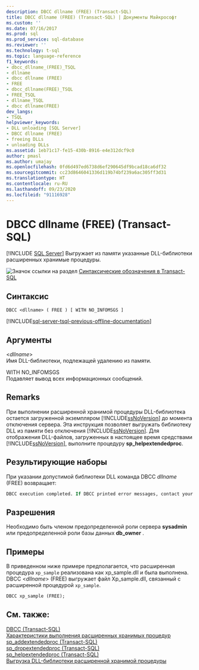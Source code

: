 ```yaml
---
description: DBCC dllname (FREE) (Transact-SQL)
title: DBCC dllname (FREE) (Transact-SQL) | Документы Майкрософт
ms.custom: ''
ms.date: 07/16/2017
ms.prod: sql
ms.prod_service: sql-database
ms.reviewer: ''
ms.technology: t-sql
ms.topic: language-reference
f1_keywords:
- dbcc_dllname_(FREE)_TSQL
- dllname
- dbcc dllname (FREE)
- FREE
- dbcc_dllname(FREE)_TSQL
- FREE_TSQL
- dllname_TSQL
- dbcc dllname(FREE)
dev_langs:
- TSQL
helpviewer_keywords:
- DLL unloading [SQL Server]
- DBCC dllname (FREE)
- freeing DLLs
- unloading DLLs
ms.assetid: 1eb71c17-fe15-430b-8916-e4e312dcf9c0
author: pmasl
ms.author: umajay
ms.openlocfilehash: 0fd6d497ed6738d6ef290645df9bcad18ca6df32
ms.sourcegitcommit: cc23d8646041336d119b74bf239a6ac305ff3d31
ms.translationtype: HT
ms.contentlocale: ru-RU
ms.lasthandoff: 09/23/2020
ms.locfileid: "91116928"
---
```

# <a name="dbcc-dllname-free-transact-sql"></a>DBCC dllname (FREE) (Transact-SQL)
[!INCLUDE [SQL Server](../../includes/applies-to-version/sqlserver.md)]
Выгружает из памяти указанные DLL-библиотеки расширенных хранимые процедуры.
  
![Значок ссылки на раздел](../../database-engine/configure-windows/media/topic-link.gif "Значок ссылки на раздел") [Синтаксические обозначения в Transact-SQL](../../t-sql/language-elements/transact-sql-syntax-conventions-transact-sql.md)
  
## <a name="syntax"></a>Синтаксис  
```syntaxsql
DBCC <dllname> ( FREE ) [ WITH NO_INFOMSGS ]  
```  
  
[!INCLUDE[sql-server-tsql-previous-offline-documentation](../../includes/sql-server-tsql-previous-offline-documentation.md)]

## <a name="arguments"></a>Аргументы
 \<*dllname*>  
 Имя DLL-библиотеки, подлежащей удалению из памяти.  
  
 WITH NO_INFOMSGS  
 Подавляет вывод всех информационных сообщений.  
  
## <a name="remarks"></a>Remarks
При выполнении расширенной хранимой процедуры DLL-библиотека остается загруженной экземпляром [!INCLUDE[ssNoVersion](../../includes/ssnoversion-md.md)] до момента отключения сервера. Эта инструкция позволяет выгружать библиотеку DLL из памяти без отключения [!INCLUDE[ssNoVersion](../../includes/ssnoversion-md.md)]. Для отображения DLL-файлов, загруженных в настоящее время средствами [!INCLUDE[ssNoVersion](../../includes/ssnoversion-md.md)], выполните процедуру **sp_helpextendedproc**.
  
## <a name="result-sets"></a>Результирующие наборы  
При указании допустимой библиотеки DLL команда DBCC *dllname* (FREE) возвращает:
  
```sql
DBCC execution completed. If DBCC printed error messages, contact your system administrator.  
```  
  
## <a name="permissions"></a>Разрешения  
Необходимо быть членом предопределенной роли сервера **sysadmin** или предопределенной роли базы данных **db_owner** .
  
## <a name="examples"></a>Примеры  
В приведенном ниже примере предполагается, что расширенная процедура `xp_sample` реализована как xp_sample.dll и была выполнена. DBCC \<*dllname*> (FREE) выгружает файл Xp_sample.dll, связанный с расширенной процедурой `xp_sample`.
  
```sql  
DBCC xp_sample (FREE);  
```  
  
## <a name="see-also"></a>См. также:  
[DBCC (Transact-SQL)](../../t-sql/database-console-commands/dbcc-transact-sql.md)  
[Характеристики выполнения расширенных хранимых процедур](../../relational-databases/extended-stored-procedures-programming/execution-characteristics-of-extended-stored-procedures.md)  
[sp_addextendedproc (Transact-SQL)](../../relational-databases/system-stored-procedures/sp-addextendedproc-transact-sql.md)  
[sp_dropextendedproc (Transact-SQL)](../../relational-databases/system-stored-procedures/sp-dropextendedproc-transact-sql.md)  
[sp_helpextendedproc (Transact-SQL)](../../relational-databases/system-stored-procedures/sp-helpextendedproc-transact-sql.md)  
[Выгрузка DLL-библиотеки расширенной хранимой процедуры](../../relational-databases/extended-stored-procedures-programming/unloading-an-extended-stored-procedure-dll.md)
  
  
